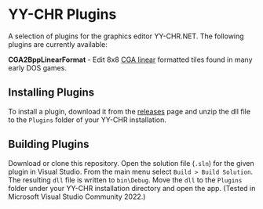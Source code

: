 # YY-CHR Plugins
A selection of plugins for the graphics editor YY-CHR.NET. The following plugins are currently available:

**CGA2BppLinearFormat** - Edit 8x8 [CGA linear](https://moddingwiki.shikadi.net/wiki/Raw_CGA_Data#Linear_CGA_data) formatted tiles found in many early DOS games.

## Installing Plugins

To install a plugin, download it from the [releases](https://github.com/gzip/cs-yychr-plugins/releases/latest) page and unzip the dll file to the `Plugins` folder of your YY-CHR installation.

## Building Plugins

Download or clone this repository. Open the solution file (`.sln`) for the given plugin in Visual Studio. From the main menu select `Build > Build Solution`. The resulting `dll` file is written to `bin\Debug`. Move the `dll` to the `Plugins` folder under your YY-CHR installation directory and open the app. (Tested in Microsoft Visual Studio Community 2022.)
